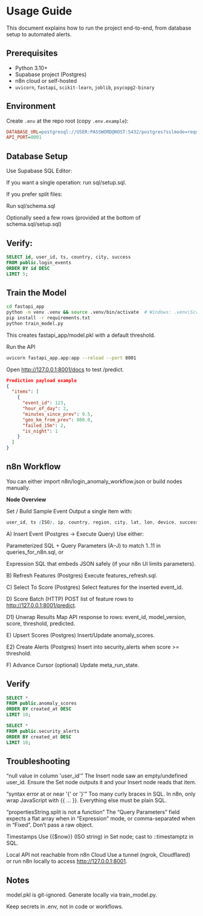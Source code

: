 # Usage Guide

This document explains how to run the project end-to-end, from database setup to automated alerts.

##  Prerequisites
- Python 3.10+
- Supabase project (Postgres)
- n8n cloud or self-hosted
- `uvicorn`, `fastapi`, `scikit-learn`, `joblib`, `psycopg2-binary`

##  Environment
Create `.env` at the repo root (copy `.env.example`):

```ini
DATABASE_URL=postgresql://USER:PASSWORD@HOST:5432/postgres?sslmode=require
API_PORT=8001
```
## Database Setup

Use Supabase SQL Editor:

If you want a single operation: run sql/setup.sql.

If you prefer split files:

Run sql/schema.sql

Optionally seed a few rows (provided at the bottom of schema.sql/setup.sql)

## Verify:

```sql
SELECT id, user_id, ts, country, city, success
FROM public.login_events
ORDER BY id DESC
LIMIT 5;
```
## Train the Model
```bash
cd fastapi_app
python -m venv .venv && source .venv/bin/activate  # Windows: .venv\Scripts\activate
pip install -r requirements.txt
python train_model.py
```
This creates fastapi_app/model.pkl with a default threshold.


Run the API
```bash
uvicorn fastapi_app.app:app --reload --port 8001
```

Open http://127.0.0.1:8001/docs to test /predict.
```json
Prediction payload example
{
  "items": [
    {
      "event_id": 123,
      "hour_of_day": 2,
      "minutes_since_prev": 9.5,
      "geo_km_from_prev": 800.0,
      "failed_15m": 2,
      "is_night": 1
    }
  ]
}
```
## n8n Workflow

You can either import n8n/login_anomaly_workflow.json or build nodes manually.

**Node Overview**

Set / Build Sample Event
Output a single item with:
```scss
user_id, ts (ISO), ip, country, region, city, lat, lon, device, success
```

A) Insert Event (Postgres → Execute Query)
Use either:

Parameterized SQL + Query Parameters (A–J) to match $1..$11 in queries_for_n8n.sql, or

Expression SQL that embeds JSON safely (if your n8n UI limits parameters).

B) Refresh Features (Postgres)
Execute features_refresh.sql.

C) Select To Score (Postgres)
Select features for the inserted event_id.

D) Score Batch (HTTP)
POST list of feature rows to http://127.0.0.1:8001/predict.

D1) Unwrap Results
Map API response to rows: event_id, model_version, score, threshold, predicted.

E) Upsert Scores (Postgres)
Insert/Update anomaly_scores.

E2) Create Alerts (Postgres)
Insert into security_alerts when score >= threshold.

F) Advance Cursor (optional)
Update meta_run_state.

##  Verify
```sql
SELECT *
FROM public.anomaly_scores
ORDER BY created_at DESC
LIMIT 10;
```
```sql
SELECT *
FROM public.security_alerts
ORDER BY created_at DESC
LIMIT 10;
```
##  Troubleshooting

“null value in column 'user_id'”
The Insert node saw an empty/undefined user_id. Ensure the Set node outputs it and your Insert node reads that item.

“syntax error at or near '{' or '}'”
Too many curly braces in SQL. In n8n, only wrap JavaScript with {{ … }}. Everything else must be plain SQL.

“propertiesString.split is not a function”
The “Query Parameters” field expects a flat array when in “Expression” mode, or comma-separated when in “Fixed”. Don’t pass a raw object.

Timestamps
Use {{$now}} (ISO string) in Set node; cast to ::timestamptz in SQL.

Local API not reachable from n8n Cloud
Use a tunnel (ngrok, Cloudflared) or run n8n locally to access http://127.0.0.1:8001.

## Notes

model.pkl is git-ignored. Generate locally via train_model.py.

Keep secrets in .env, not in code or workflows.
